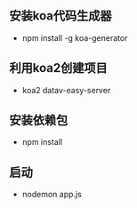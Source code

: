 ## 安装koa代码生成器
+ npm install -g koa-generator

## 利用koa2创建项目
+ koa2 datav-easy-server

## 安装依赖包
+ npm install

## 启动
+ nodemon app.js